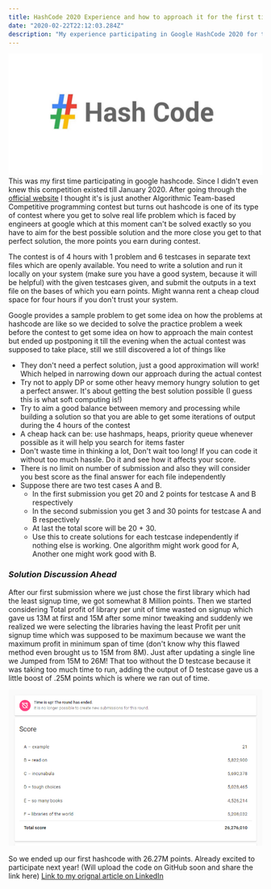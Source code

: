 ```yaml
---
title: HashCode 2020 Experience and how to approach it for the first time
date: "2020-02-22T22:12:03.284Z"
description: "My experience participating in Google HashCode 2020 for the first time and the takeaways I got from participating in it which might help you when participating for the first time"
---
```

![HashCode](images/hashcode.jpg)
This was my first time participating in google hashcode. Since I didn't even knew this competition existed till January 2020. After going through the [official website](https://codingcompetitions.withgoogle.com/hashcode/about) I thought it's is just another Algorithmic Team-based Competitive programming contest but turns out hashcode is one of its type of contest where you get to solve real life problem which is faced by engineers at google which at this moment can't be solved exactly so you have to aim for the best possible solution and the more close you get to that perfect solution, the more points you earn during contest.
 
The contest is of 4 hours with 1 problem and 6 testcases in separate text files which are openly available. You need to write a solution and run it locally on your system (make sure you have a good system, because it will be helpful) with the given testcases given, and submit the outputs in a text file on the bases of which you earn points. Might wanna rent a cheap cloud space for four hours if you don't trust your system.
 
Google provides a sample problem to get some idea on how the problems at hashcode are like so we decided to solve the practice problem a week before the contest to get some idea on how to approach the main contest but ended up postponing it till the evening when the actual contest was supposed to take place, still we still discovered a lot of things like  
 
- They don't need a perfect solution, just a good approximation will work! Which helped in narrowing down our approach during the actual contest
- Try not to apply DP or some other heavy memory hungry solution to get a perfect answer. It's about getting the best solution possible (I guess this is what soft computing is!)
- Try to aim a good balance between memory and processing while building a solution so that you are able to get some iterations of output during the 4 hours of the contest
- A cheap hack can be: use hashmaps, heaps, priority queue whenever possible as it will help you search for items faster 
- Don't waste time in thinking a lot, Don't wait too long! If you can code it without too much hassle. Do it and see how it affects your score.
- There is no limit on number of submission and also they will consider you best score as the final answer for each file independently
- Suppose there are two test cases A and B.
    - In the first submission you get 20 and 2 points for testcase A and B respectively
    - In the second submission you get 3 and 30 points for testcase A and B respectively
    - At last the total score will be 20 + 30.
    - Use this to create solutions for each testcase independently if nothing else is working. One algorithm might work good for A, Another one might work good with B. 
 
### *Solution Discussion Ahead*
 
After our first submission where we just chose the first library which had the least signup time, we got somewhat 8 Million points. Then we started considering Total profit of library per unit of time wasted on signup which gave us 13M at first and 15M after some minor tweaking and suddenly we realized we were selecting the libraries having the least Profit per unit signup time which was supposed to be maximum because we want the maximum profit in minimum span of time (don't know why this flawed method even brought us to 15M from 8M). Just after updating a single line we Jumped from 15M to 26M! That too without the D testcase because it was taking too much time to run, adding the output of D testcase gave us a little boost of .25M points which is where we ran out of time.
 
![Points Table](images/leaderboard.png)
 
So we ended up our first hashcode with 26.27M points. Already excited to participate next year! (Will upload the code on GitHub soon and share the link here)
<a rel="nofollow" href="https://www.linkedin.com/pulse/hashcode-2020-experience-jai-kumar-dewani/">
 Link to my orignal article on LinkedIn</a>
